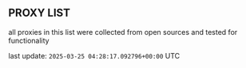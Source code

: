 ## PROXY LIST

all proxies in this list were collected from open sources and tested for functionality

last update: `2025-03-25 04:28:17.092796+00:00` UTC